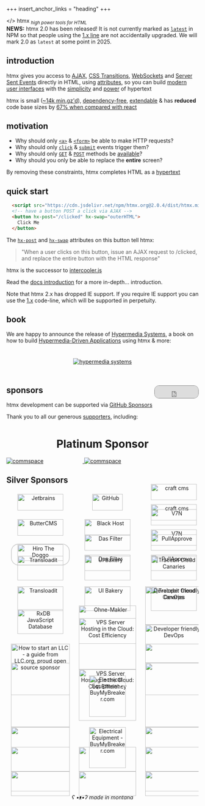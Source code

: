 +++
insert_anchor_links = "heading"
+++

<style type="text/css">
.wuw {
  display:none;
}
.uwu {
  display:none;
}
body.lmao .dark-hero .main {
    display:none;
}
body.lmao .dark-hero .wuw {
    display:block;
    padding-top: 24px;
}
body.lmao .dark-hero .uwu {
    display:none;
}
body.kawaii .dark-hero .main {
    display:none;
}
body.kawaii .dark-hero .wuw {
    display:none;
}
body.kawaii .dark-hero .uwu {
    display:block;
    padding-top: 24px;
}

body.ads .ad {
  display: block;
  text-align: center;
  margin-left: calc(50% - 50vw);
  margin-right: calc(50% - 50vw);
}

body.ads .ad a:hover {
  opacity: 100%;
}

body .ad {
  display: none;
}

body.ads .ad img {
  max-width: 90vw;
}

</style>
<script type="application/javascript">
if(window.location.search=="?wuw=true" || window.location.search=="?suw=true") {
  document.body.classList.add("lmao")
}
if(window.location.search=="?uwu=true") {
  document.body.classList.add("kawaii")
}
if(window.location.search=="?ads=true") {
  document.body.classList.add("ads")
}
</script>

<div class="ad" style="margin-bottom: 30px">
<a href="https://swag.htmx.org">
  <img src="/img/ads_top.png"/>
</a>
</div>

<div class="dark-hero full-width" classes="add appear">
  <div class="main">
      <span class="logo dark">&lt;<span class="blue">/</span>&gt; <span class="no-mobile">htm<span class="blue">x</span></span></span>
      <sub class="no-mobile"><i>high power tools for HTML</i></sub>
  </div>
  <div class="wuw">
     <a href="https://swag.htmx.org/products/shut-up-warren-tee">
       <img src="/img/wuw.png">
     </a>
  </div>
  <div class="uwu">
     <a href="https://swag.htmx.org/products/htmx-katakana-shirt">
       <img src="/img/kawaii.png">
     </a>
  </div>

</div>
<div class="ad">
<a href="https://swag.htmx.org">
  <img src="/img/ads_bottom.png"/>
</a>
</div>

<div class="alert">
<b>NEWS:</b> htmx 2.0 has been released!  It is not currently marked as <a href="https://docs.npmjs.com/cli/v10/commands/npm-dist-tag#purpose"><code>latest</code></a>
in NPM so that people using the <a href="https://v1.htmx.org">1.x line</a> are not accidentally upgraded.  We will mark
2.0 as <code>latest</code> at some point in 2025.
</div>

<h2>introduction</h2>

htmx gives you access to [AJAX](@/docs.md#ajax), [CSS Transitions](@/docs.md#css_transitions), [WebSockets](@/docs.md#websockets-and-sse) and [Server Sent Events](@/docs.md#websockets-and-sse)
directly in HTML, using [attributes](@/reference.md#attributes), so you can build
[modern user interfaces](@/examples/_index.md) with the [simplicity](https://en.wikipedia.org/wiki/HATEOAS) and
[power](https://www.ics.uci.edu/~fielding/pubs/dissertation/rest_arch_style.htm) of hypertext

htmx is small ([~14k min.gz'd](https://cdn.jsdelivr.net/npm/htmx.org/dist/)),
[dependency-free](https://github.com/bigskysoftware/htmx/blob/master/package.json),
[extendable](https://htmx.org/extensions) & has **reduced** code base sizes by [67% when compared with react](@/essays/a-real-world-react-to-htmx-port.md)

<h2>motivation</h2>

* Why should only [`<a>`](https://developer.mozilla.org/en-US/docs/Web/HTML/Element/a) & [`<form>`](https://developer.mozilla.org/en-US/docs/Web/HTML/Element/form) be able to make HTTP requests?
* Why should only [`click`](https://developer.mozilla.org/en-US/docs/Web/API/Element/click_event) & [`submit`](https://developer.mozilla.org/en-US/docs/Web/API/HTMLFormElement/submit_event) events trigger them?
* Why should only [`GET`](https://developer.mozilla.org/en-US/docs/Web/HTTP/Methods/GET) & [`POST`](https://developer.mozilla.org/en-US/docs/Web/HTTP/Methods/POST) methods be [available](https://developer.mozilla.org/en-US/docs/Web/HTTP/Methods)?
* Why should you only be able to replace the **entire** screen?

By removing these constraints, htmx completes HTML as a [hypertext](https://en.wikipedia.org/wiki/Hypertext)

<h2>quick start</h2>

```html
  <script src="https://cdn.jsdelivr.net/npm/htmx.org@2.0.4/dist/htmx.min.js"></script>
  <!-- have a button POST a click via AJAX -->
  <button hx-post="/clicked" hx-swap="outerHTML">
    Click Me
  </button>
```

The [`hx-post`](@/attributes/hx-post.md) and [`hx-swap`](@/attributes/hx-swap.md) attributes on
this button tell htmx:

> "When a user clicks on this button, issue an AJAX request to /clicked, and replace the entire button with the HTML response"

htmx is the successor to [intercooler.js](http://intercoolerjs.org)

Read the [docs introduction](@/docs.md#introduction) for a more in-depth... introduction.

Note that htmx 2.x has dropped IE support.  If you require IE support you can use the [1.x](https://v1.htmx.org)
code-line, which will be supported in perpetuity.

<h2><a name='book'></a>book</h2>

We are happy to announce the release of [Hypermedia Systems](https://hypermedia.systems), a book on how to build
[Hypermedia-Driven Applications](@/essays/hypermedia-driven-applications.md) using htmx & more:

<div style="text-align: center;padding: 24px">
<a href="https://www.amazon.com/dp/B0C9S88QV6/ref=sr_1_1?crid=1P0I3GXQK32TN"><img src="/img/hypermedia-systems.png" alt="hypermedia systems"></a>
</div>

<h2>sponsors <iframe src="https://github.com/sponsors/bigskysoftware/button" title="Sponsor htmx" height="32" width="114" style="border: 1px solid gray; border-radius: 12px; float:right"></iframe></h2>


htmx development can be supported via [GitHub Sponsors](https://github.com/sponsors/bigskysoftware?o=esb)


Thank you to all our generous <a href="https://github.com/sponsors/bigskysoftware?o=esb">supporters</a>, including:

<style>
#sponsor-table td {
  text-align: center;
  padding: 16px;
  min-height: 100px;
  border-bottom: none;
  width:33%;
}

@media only screen and (max-width: 760px)  {

	/* Force table to not be like tables anymore */
	table, thead, tbody, th, td, tr {
		display: block;
	}
    #sponsor-table td {
      width:90%;
    }
    #sponsor-table td * {
      margin: auto;
    }
}

</style>
<div style="overflow-x: auto">

<h1 style="margin-top:32px;text-align:center">Platinum Sponsor</h1>
<div style="display: grid;grid-template-columns: 1fr">
<div>
        <a data-github-account="commspace" href="https://www.commspace.co.za">
        <img class="dark-hidden" src="/img/commspace.svg" alt="commspace" style="min-width:200px"/>
        <img class="dark-visible" src="/img/commspace-dark.svg" alt="commspace" style="min-width:200px"/>
        </a>
</div>
</div>

## Silver Sponsors
<style>
#silver-sponsors div {
  text-align: center;
  padding: 12px;
}
#silver-sponsors div a * {
    width: 80%;
}
#silver-sponsors img {
    min-width: 150px;
}
</style>
<div id="silver-sponsors" style="display: grid;grid-template-columns: repeat(3, 1fr); align-items: center; justify-items: center; ">
<div>
        <a data-github-account="JetBrainsOfficial" href="https://www.jetbrains.com"><img  src="/img/jetbrains.svg" alt="Jetbrains"></a>
</div>
<div>
        <a href="https://github.blog/2023-04-12-github-accelerator-our-first-cohort-and-whats-next"><img class="dark-invert" src="/img/Github_Logo.png" alt="GitHub" style="max-width:80%;min-width:100px;"></a>
</div>
<div>
        <a data-github-account="craftcms" href="https://craftcms.com">
        <img class="dark-hidden" src="/img/logo-craft-cms.svg" alt="craft cms">
        <img  class="dark-visible" src="/img/logo-craft-cms-dark.svg" alt="craft cms">
        </a>
</div>
<div>
        <a data-github-account="ButterCMS" href="https://buttercms.com/?utm_campaign=sponsorship&utm_medium=banner&utm_source=htmxhome">
          <img class="dark-invert" style="min-width: 150px;" src="/img/butter-cms.svg" alt="ButterCMS">
        </a>
</div>
<div>
        <a data-github-account="Black-HOST" href="https://black.host">
          <img class="dark-invert"  src="/img/blackhost-logo.svg" alt="Black Host">
        </a>
</div>
<div>
        <a href="https://www.v7n.com/">
          <img alt="V7N" class="dark-hidden" src="/img/v7n-logo.png">
          <img alt="V7N" class="dark-visible" src="/img/v7n-logo-dark.png">
        </a>
</div>
<div>
      <a data-github-account="sekunho" href="https://twitter.com/sekunho_/"><img src="/img/sekun-doggo.jpg" alt="Hiro The Doggo" style="border: 2px solid lightgray; border-radius:20px"></a>
</div>
<div>
        <a href="https://dasfilter.shop/pages/affiliates">
          <img class="dark-hidden"  alt="Das Filter" src="/img/das-filter.svg">
          <img class="dark-visible" alt="Das Filter" src="/img/das-filter-dark.svg">
        </a>
</div>
<div>
      <a href="https://www.pullapprove.com/?utm_campaign=sponsorship&utm_medium=banner&utm_source=htmx">
        <img class="dark-hidden" src="/img/pullapprove-logo.svg" alt="PullApprove"/>
        <img class="dark-visible" src="/img/pullapprove-logo-dark.svg" alt="PullApprove"/>
      </a>
</div>
<div>
        <a data-github-account="transloadit" href=" https://transloadit.com/?utm_source=htmx&utm_medium=referral&utm_campaign=sponsorship&utm_content=website/">
          <img class="dark-hidden" alt="Transloadit" src="/img/logos-transloadit-default.svg">
          <img class="dark-visible" alt="Transloadit" src="/img/transloadit-logo-dark.svg">
        </a>
</div>
<div>
      <a data-github-account="uibakery" href="https://uibakery.io">
      <img class="dark-hidden" src="/img/ui-bakery.svg" alt="UI Bakery">
      <img class="dark-visible" src="/img/ui-bakery-dark.svg" alt="UI Bakery"></a>
</div>

<div>
    <a data-github-account="tracebit-com" href="https://tracebit.com/?utm_source=htmx">
      <img class="dark-hidden" alt="Tracebit Cloud Canaries" src="/img/tracebit-logo.png">
      <img class="dark-visbile" alt="Tracebit Cloud Canaries" src="/img/tracebit-logo-dark.png">
    </a>
</div>
<div>
      <a data-github-account="pubkey" href="https://rxdb.info/?utm_source=sponsor&utm_medium=githubsponsor&utm_campaign=githubsponsor-htmx">
        <img src="/img/rxdb.svg" alt="RxDB JavaScript Database"></a>
</div>
<div>
      <a href="https://www.ohne-makler.net/"><img src="/img/ohne-makler.svg" alt="Ohne-Makler" style="width:100%;max-width:150px"></a>
</div>


<div>
        <a data-github-account="cased" href="https://cased.com///">
          <img class="dark-hidden" alt="Developer friendly DevOps" src="/img/Cased_Logo_DarkBlue.svg" style="width:100%;max-width:250px">
          <img class="dark-visible" alt="Developer friendly DevOps" src="/img/Cased_Logo_Beige-01.svg" style="width:100%;max-width:250px">
        </a>
</div>
<div>
        <a data-github-account="llcorg" href="https://www.llc.org/">
          <img alt="How to start an LLC - a guide from LLC.org, proud open source sponsor" src="/img/llc-org.svg" style="width:100%;max-width:250px">
        </a>
</div>


<div>
        <a data-github-account="VPSServerCom" href="https://www.vpsserver.com/">
          <img class="dark-hidden" alt="VPS Server Hosting in the Cloud: Cost Efficiency" src="/img/vps-server-logo.svg" style="width:100%;max-width:250px">
          <img class="dark-visible" alt="VPS Server Hosting in the Cloud: Cost Efficiency" src="/img/vps-server-logo-dark.svg" style="width:100%;max-width:250px">
        </a>
</div>
<div>
        <a data-github-account="appleple" href="https://www.a-blogcms.jp/">
          <img src="/img/ablogcms_logo.svg" style="width:100%;max-width:250px">
        </a>
</div>
<div>
        <a data-github-account="CoverageCritic" alt="Find Internet Providers With Broadband Map" href="https://broadbandmap.com/">
           <img class="dark-hidden" src="/img/BroadbandMapLogo2LineLightMode.png" style="width:100%;max-width:250px">
           <img class="dark-visible" src="/img/BroadbandMapLogo2LineDarkMode.png" style="width:100%;max-width:250px">
        </a>
</div>


<div>
        <a data-github-account="upstatebreaker" href="https://buymybreaker.com/">
          <img class="dark-hidden" alt="Electrical Equipment - BuyMyBreaker.com" src="/img/bmb-light.svg" style="min-width: 80px" >
          <img class="dark-visible" alt="Electrical Equipment - BuyMyBreaker.com" src="/img/bmb-dark.svg" style="min-width: 80px">
        </a>
</div>
<div>
        <a data-github-account="Viralyft" alt="Buy YouTube views" href="https://viralyft.com/buy-youtube-views/">
           <img class="dark-hidden" src="/img/Viralyft_light.png" style="width:100%;max-width:250px">
           <img class="dark-visible" src="/img/Viralyft_dark.png" style="width:100%;max-width:250px">
        </a>
</div>
<div>
        <a data-github-account="Follower24" alt="Follower24" href="https://www.follower24.de/">
           <img class="dark-hidden" src="/img/follower_light.svg" style="width:100%;max-width:250px">
           <img class="dark-visible" src="/img/follower_dark.svg" style="width:100%;max-width:250px">
        </a>
</div>


<div>
    <a data-github-account="ExchangeRate-API" alt="The Accurate & Reliable Exchange Rate API" href="https://www.exchangerate-api.com">
       <img class="dark-hidden" src="/img/exchange-rate-api.png" style="width:100%;max-width:250px">
       <img class="dark-visible" src="/img/exchange-rate-api-dark.png" style="width:100%;max-width:250px">
    </a>
</div>
<div>
        <a data-github-account="radioplusexperts" alt="Assignment Writing service" href="https://edubirdie.com/do-my-assignment">
           <img class="dark-hidden" src="/img/edubirdie-light.png" style="width:100%;max-width:250px">
           <img class="dark-visible" src="/img/edubirdie-dark.png" style="width:100%;max-width:250px">
        </a>
</div>
</div>

<div style="text-align: center;font-style: italic;margin-top: 26px;">ʕ •ᴥ•ʔ made in montana</div>
